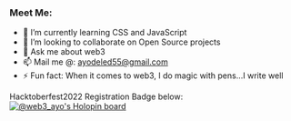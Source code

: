 ### Meet Me:


- 🌱 I’m currently learning CSS and JavaScript
- 👯 I’m looking to collaborate on Open Source projects
- 💬 Ask me about web3
- 📫 Mail me @: ayodeled55@gmail.com
- ⚡ Fun fact: When it comes to web3, I do magic with pens...I write well

Hacktoberfest2022 Registration Badge below:
[![@web3_ayo's Holopin board](https://holopin.io/api/user/board?user=web3_ayo)](https://holopin.io/@web3_ayo)
